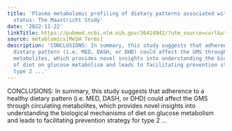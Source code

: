 ```yaml
---
title: 'Plasma metabolomic profiling of dietary patterns associated with glucose metabolism
  status: The Maastricht Study'
date: '2022-11-22'
linkTitle: https://pubmed.ncbi.nlm.nih.gov/36414942/?utm_source=curl&utm_medium=rss&utm_campaign=pubmed-2&utm_content=1Zkrxt7ktlCbHBXEV3v65xxSnkSWNsJ1A6Fq3gBniKhGfIUslK&fc=20210907212339&ff=20221124201542&v=2.17.8
source: metablomics[MeSH Terms]
description: 'CONCLUSIONS: In summary, this study suggests that adherence to a healthy
  dietary pattern (i.e. MED, DASH, or DHD) could affect the GMS through circulating
  metabolites, which provides novel insights into understanding the biological mechanisms
  of diet on glucose metabolism and leads to facilitating prevention strategy for
  type 2 ...'
---
```

CONCLUSIONS: In summary, this study suggests that adherence to a healthy dietary pattern (i.e. MED, DASH, or DHD) could affect the GMS through circulating metabolites, which provides novel insights into understanding the biological mechanisms of diet on glucose metabolism and leads to facilitating prevention strategy for type 2 ...